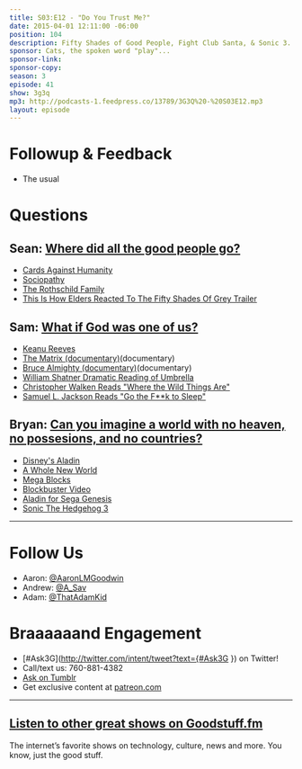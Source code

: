 ```yaml
---
title: S03:E12 - "Do You Trust Me?"
date: 2015-04-01 12:11:00 -06:00
position: 104
description: Fifty Shades of Good People, Fight Club Santa, & Sonic 3.
sponsor: Cats, the spoken word "play"...
sponsor-link: 
sponsor-copy: 
season: 3
episode: 41
show: 3g3q
mp3: http://podcasts-1.feedpress.co/13789/3G3Q%20-%20S03E12.mp3
layout: episode
---
```


# Followup & Feedback
- The usual

# Questions

## Sean: [Where did all the good people go?](https://youtu.be/M1Yf2BA4sO0)
- [Cards Against Humanity](https://cardsagainsthumanity.com/)
- [Sociopathy](http://en.wikipedia.org/wiki/Psychopathy)
- [The Rothschild Family](http://en.wikipedia.org/wiki/Rothschild_family)
- [This Is How Elders Reacted To The Fifty Shades Of Grey Trailer](http://www.cinemablend.com/new/How-Elders-Reacted-Fifty-Shades-Grey-Trailer-67256.html)

## Sam: [What if God was one of us?](https://youtu.be/Zm84NTSW0zg?t=4m21s)
- [Keanu Reeves](http://www.imdb.com/name/nm0000206/)
- [The Matrix (documentary)](http://www.imdb.com/title/tt0133093/)(documentary)
- [Bruce Almighty (documentary)](http://www.imdb.com/title/tt0315327/)(documentary)
- [William Shatner Dramatic Reading of Umbrella](http://www.youtube.com/watch?v=s0mwSCUkfOQ)
- [Christopher Walken Reads "Where the Wild Things Are"](https://youtu.be/KKNaYlzssbc)
- [Samuel L. Jackson Reads "Go the F**k to Sleep"](https://youtu.be/QLPyuFVKGak)

## Bryan: [Can you imagine a world with no heaven, no possesions, and no countries?](https://youtu.be/DVg2EJvvlF8)
- [Disney's Aladin](http://en.wikipedia.org/wiki/Aladdin_(1992_Disney_film))
- [A Whole New World](http://www.youtube.com/watch?v=-kl4hJ4j48s)
- [Mega Blocks](https://www.megabloks.com/)
- [Blockbuster Video](http://www.blockbuster.com/)
- [Aladin for Sega Genesis](http://en.wikipedia.org/wiki/Disney's_Aladdin_(Virgin_Games))
- [Sonic The Hedgehog 3](http://en.wikipedia.org/wiki/Sonic_the_Hedgehog_3)

***

# Follow Us
* Aaron: [@AaronLMGoodwin](http://twitter.com/aaronlmgoodwin)
* Andrew: [@A_Sav](http://twitter.com/a_sav)
* Adam: [@ThatAdamKid](http://twitter.com/thatadamkid)

# Braaaaaand Engagement
* [#Ask3G](http://twitter.com/intent/tweet?text={#Ask3G }) on Twitter!
* Call/text us: 760-881-4382
* [Ask on Tumblr](http://3g3q.co/ask)
* Get exclusive content at [patreon.com](http://www.patreon.com/3g3q)

***

## [Listen to other great shows on Goodstuff.fm](http://goodstuff.fm/)
The internet’s favorite shows on technology, culture, news and more. You know, just the good stuff.
